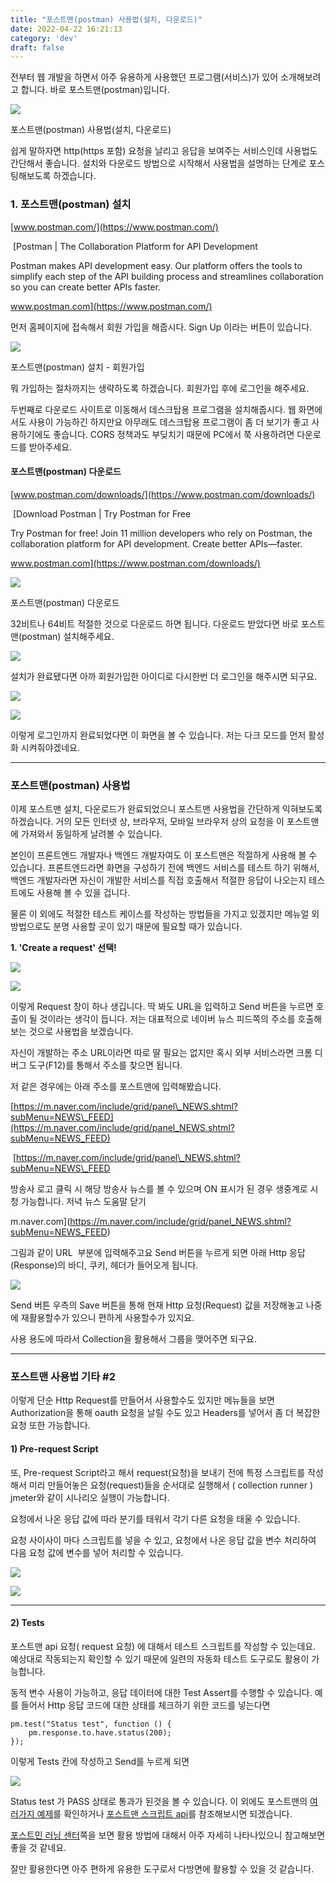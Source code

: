 ```yaml
---
title: "포스트맨(postman) 사용법(설치, 다운로드)"
date: 2022-04-22 16:21:13
category: 'dev'
draft: false
---
```


전부터 웹 개발을 하면서 아주 유용하게 사용했던 프로그램(서비스)가 있어 소개해보려고 합니다. 바로 포스트맨(postman)입니다. 

![](https://blog.kakaocdn.net/dn/WciSV/btqKxmMhFRp/uXvckGTGCIr3GPx123azWK/img.png)

포스트맨(postman) 사용법(설치, 다운로드)

쉽게 말하자면 http(https 포함) 요청을 날리고 응답을 보여주는 서비스인데 사용법도 간단해서 좋습니다. 설치와 다운로드 방법으로 시작해서 사용법을 설명하는 단계로 포스팅해보도록 하겠습니다. 

### **1\. 포스트맨(postman) 설치**

[www.postman.com/](https://www.postman.com/)

 [Postman | The Collaboration Platform for API Development

Postman makes API development easy. Our platform offers the tools to simplify each step of the API building process and streamlines collaboration so you can create better APIs faster.

www.postman.com](https://www.postman.com/)

먼저 홈페이지에 접속해서 회원 가입을 해줍시다. Sign Up 이라는 버튼이 있습니다. 

![](https://blog.kakaocdn.net/dn/oxk9o/btqKv7hGtPf/AZyxCPf636qeAuYufmeOuK/img.png)

포스트맨(postman) 설치 - 회원가입

뭐 가입하는 절차까지는 생략하도록 하겠습니다. 회원가입 후에 로그인을 해주세요. 

두번째로 다운로드 사이트로 이동해서 데스크탑용 프로그램을 설치해줍시다. 웹 화면에서도 사용이 가능하긴 하지만요 아무래도 데스크탑용 프로그램이 좀 더 보기가 좋고 사용하기에도 좋습니다. CORS 정책과도 부딪치기 때문에 PC에서 쭉 사용하려면 다운로드를 받아주세요. 

#### **포스트맨(postman) 다운로드**

[www.postman.com/downloads/](https://www.postman.com/downloads/)

 [Download Postman | Try Postman for Free

Try Postman for free! Join 11 million developers who rely on Postman, the collaboration platform for API development. Create better APIs—faster.

www.postman.com](https://www.postman.com/downloads/)

![](https://blog.kakaocdn.net/dn/eakoOO/btqKDaKfD5A/5Qjm2Qk7b85EwBQ10roHv1/img.png)

포스트맨(postman) 다운로드

32비트나 64비트 적절한 것으로 다운로드 하면 됩니다. 다운로드 받았다면 바로 포스트맨(postman) 설치해주세요. 

![](https://blog.kakaocdn.net/dn/bgV4cD/btqKwseLWcv/1NOFbgqUGfga3WM2GffQDK/img.png)

설치가 완료됐다면 아까 회원가입한 아이디로 다시한번 더 로그인을 해주시면 되구요. 

![](https://blog.kakaocdn.net/dn/cd16Q9/btqKxRdQVXh/whYSATRi9z5MAkkkynULHK/img.png)

![](https://blog.kakaocdn.net/dn/YiWNE/btqKxllXOtM/yaQrRPVpZo6ERZ4i2j2RP0/img.png)

이렇게 로그인까지 완료되었다면 이 화면을 볼 수 있습니다. 저는 다크 모드를 먼저 활성화 시켜줘야겠네요. 

* * *

### **포스트맨(postman) 사용법**

이제 포스트맨 설치, 다운로드가 완료되었으니 포스트맨 사용법을 간단하게 익혀보도록 하겠습니다. 거의 모든 인터넷 상, 브라우저, 모바일 브라우저 상의 요청을 이 포스트맨에 가져와서 동일하게 날려볼 수 있습니다. 

본인이 프론트엔드 개발자나 백엔드 개발자여도 이 포스트맨은 적절하게 사용해 볼 수 있습니다. 프론트엔드라면 화면을 구성하기 전에 백엔드 서비스를 테스트 하기 위해서, 백엔드 개발자라면 자신이 개발한 서비스를 직접 호출해서 적절한 응답이 나오는지 테스트에도 사용해 볼 수 있을 겁니다. 

물론 이 외에도 적절한 테스트 케이스를 작성하는 방법들을 가지고 있겠지만 메뉴얼 외 방법으로도 분명 사용할 곳이 있기 때문에 필요할 때가 있습니다. 

**1\. 'Create a request' 선택!**

![](https://blog.kakaocdn.net/dn/rrzwm/btqKy8flMsO/KNODmwPRZ9TPA7mKFAERj0/img.png)

![](https://blog.kakaocdn.net/dn/Wkz4X/btqKv6Xq9Fh/JDYtPus1feRy0Vv6BS7AKK/img.png)

이렇게 Request 창이 하나 생깁니다. 딱 봐도 URL을 입력하고 Send 버튼을 누르면 호출이 될 것이라는 생각이 듭니다. 저는 대표적으로 네이버 뉴스 피드쪽의 주소를 호출해보는 것으로 사용법을 보겠습니다. 

자신이 개발하는 주소 URL이라면 따로 딸 필요는 없지만 혹시 외부 서비스라면 크롬 디버그 도구(F12)를 통해서 주소를 찾으면 됩니다. 

저 같은 경우에는 아래 주소를 포스트맨에 입력해봤습니다. 

[https://m.naver.com/include/grid/panel\_NEWS.shtml?subMenu=NEWS\_FEED](https://m.naver.com/include/grid/panel_NEWS.shtml?subMenu=NEWS_FEED)

 [https://m.naver.com/include/grid/panel\_NEWS.shtml?subMenu=NEWS\_FEED

방송사 로고 클릭 시 해당 방송사 뉴스를 볼 수 있으며 ON 표시가 된 경우 생중계로 시청 가능합니다. 저녁 뉴스 도움말 닫기

m.naver.com](https://m.naver.com/include/grid/panel_NEWS.shtml?subMenu=NEWS_FEED)

그림과 같이 URL  부분에 입력해주고요 Send 버튼을 누르게 되면 아래 Http 응답(Response)의 바디, 쿠키, 헤더가 들어오게 됩니다. 

![](https://blog.kakaocdn.net/dn/bdsswP/btqKxlzxrwy/r9tZ4JAF5NqNHf100mJ3K0/img.png)

Send 버튼 우측의 Save 버튼을 통해 현재 Http 요청(Request) 값을 저장해놓고 나중에 재활용할수가 있으니 편하게 사용할수가 있지요. 

사용 용도에 따라서 Collection을 활용해서 그룹을 맺어주면 되구요. 

* * *

### **포스트맨 사용법 기타 #2**

이렇게 단순 Http Request를 만들어서 사용할수도 있지만 메뉴들을 보면 Authorization을 통해 oauth 요청을 날릴 수도 있고 Headers를 넣어서 좀 더 복잡한 요청 또한 가능합니다. 

#### **1) Pre-request Script**

또, Pre-request Script라고 해서 request(요청)을 보내기 전에 특정 스크립트를 작성해서 미리 만들어놓은 요청(request)들을 순서대로 실행해서 ( collection runner ) jmeter와 같이 시나리오 실행이 가능합니다. 

요청에서 나온 응답 값에 따라 분기를 태워서 각기 다른 요청을 태울 수 있습니다. 

요청 사이사이 마다 스크립트를 넣을 수 있고, 요청에서 나온 응답 값을 변수 처리하여 다음 요청 값에 변수를 넣어 처리할 수 있습니다. 

![](https://blog.kakaocdn.net/dn/bQq2lv/btqKC9kAve7/kWNA2BaKucpY4ffH1oZvOK/img.png)

![](https://blog.kakaocdn.net/dn/mSipa/btqKGkTrlte/SSUqB8vQJuqINOhkAREUHk/img.png)

* * *

#### **2) Tests**

포스트맨 api 요청( request 요청) 에 대해서 테스트 스크립트를 작성할 수 있는데요. 예상대로 작동되는지 확인할 수 있기 때문에 일련의 자동화 테스트 도구로도 활용이 가능합니다. 

동적 변수 사용이 가능하고, 응답 데이터에 대한 Test Assert를 수행할 수 있습니다. 예를 들어서 Http 응답 코드에 대한 상태를 체크하기 위한 코드를 넣는다면

    pm.test("Status test", function () {
        pm.response.to.have.status(200);
    });

이렇게 Tests 칸에 작성하고 Send를 누르게 되면 

![](https://blog.kakaocdn.net/dn/bkLTJn/btqKDbbDKBZ/3vm0RIpiR3D25ZC63ygho0/img.png)

Status test 가 PASS 상태로 통과가 된것을 볼 수 있습니다. 이 외에도 포스트맨의 [여러가지 예제](https://learning.postman.com/docs/writing-scripts/script-references/test-examples/)를 확인하거나 [포스트맨 스크립트 api](https://learning.postman.com/docs/writing-scripts/script-references/postman-sandbox-api-reference/)를 참조해보시면 되겠습니다. 

[포스트민 러닝 센터](https://learning.postman.com/docs/getting-started/introduction/)쪽을 보면 활용 방법에 대해서 아주 자세히 나타나있으니 참고해보면 좋을 것 같네요. 

잘만 활용한다면 아주 편하게 유용한 도구로서 다방면에 활용할 수 있을 것 같습니다.
